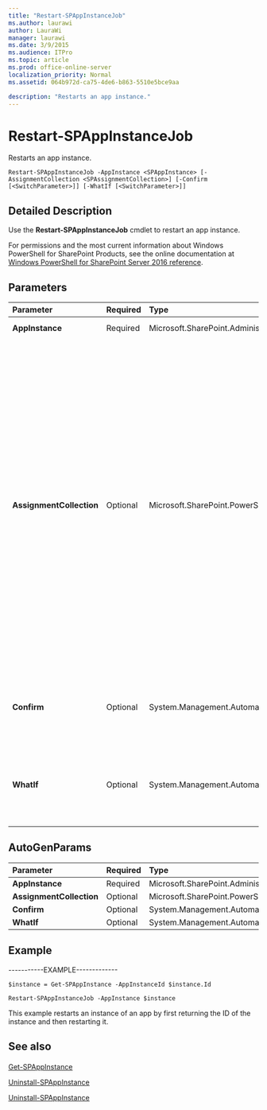 ```yaml
---
title: "Restart-SPAppInstanceJob"
ms.author: laurawi
author: LauraWi
manager: laurawi
ms.date: 3/9/2015
ms.audience: ITPro
ms.topic: article
ms.prod: office-online-server
localization_priority: Normal
ms.assetid: 064b972d-ca75-4de6-b863-5510e5bce9aa

description: "Restarts an app instance."
---
```


# Restart-SPAppInstanceJob

Restarts an app instance.
  
```
Restart-SPAppInstanceJob -AppInstance <SPAppInstance> [-AssignmentCollection <SPAssignmentCollection>] [-Confirm [<SwitchParameter>]] [-WhatIf [<SwitchParameter>]]
```

## Detailed Description

Use the **Restart-SPAppInstanceJob** cmdlet to restart an app instance. 
  
For permissions and the most current information about Windows PowerShell for SharePoint Products, see the online documentation at [Windows PowerShell for SharePoint Server 2016 reference](https://go.microsoft.com/fwlink/p/?LinkId=671715).
  
## Parameters

|**Parameter**|**Required**|**Type**|**Description**|
|:-----|:-----|:-----|:-----|
|**AppInstance** <br/> |Required  <br/> |Microsoft.SharePoint.Administration.SPAppInstance  <br/> |Specifies the app instance object to restart.  <br/> |
|**AssignmentCollection** <br/> |Optional  <br/> |Microsoft.SharePoint.PowerShell.SPAssignmentCollection  <br/> |Manages objects for the purpose of proper disposal. Use of objects, such as **SPWeb** or **SPSite**, can use large amounts of memory and use of these objects in Windows PowerShell scripts requires proper memory management. Using the **SPAssignment** object, you can assign objects to a variable and dispose of the objects after they are needed to free up memory. When **SPWeb**, **SPSite**, or **SPSiteAdministration** objects are used, the objects are automatically disposed of if an assignment collection or the **Global** parameter is not used.  <br/> > [!NOTE]> When the **Global** parameter is used, all objects are contained in the global store. If objects are not immediately used, or disposed of by using the **Stop-SPAssignment** command, an out-of-memory scenario can occur.           |
|**Confirm** <br/> |Optional  <br/> |System.Management.Automation.SwitchParameter  <br/> |Prompts you for confirmation before executing the command. For more information, type the following command: **get-help about_commonparameters** <br/> |
|**WhatIf** <br/> |Optional  <br/> |System.Management.Automation.SwitchParameter  <br/> |Displays a message that describes the effect of the command instead of executing the command. For more information, type the following command: **get-help about_commonparameters** <br/> |
   
## AutoGenParams

|**Parameter**|**Required**|**Type**|**Description**|
|:-----|:-----|:-----|:-----|
|**AppInstance** <br/> |Required  <br/> |Microsoft.SharePoint.Administration.SPAppInstance  <br/> ||
|**AssignmentCollection** <br/> |Optional  <br/> |Microsoft.SharePoint.PowerShell.SPAssignmentCollection  <br/> ||
|**Confirm** <br/> |Optional  <br/> |System.Management.Automation.SwitchParameter  <br/> ||
|**WhatIf** <br/> |Optional  <br/> |System.Management.Automation.SwitchParameter  <br/> ||
   
## Example

-----------EXAMPLE-------------
  
```
$instance = Get-SPAppInstance -AppInstanceId $instance.Id
```

```
Restart-SPAppInstanceJob -AppInstance $instance
```

This example restarts an instance of an app by first returning the ID of the instance and then restarting it.
  
## See also

#### 

[Get-SPAppInstance](get-spappinstance.md)
  
[Uninstall-SPAppInstance](uninstall-spappinstance.md)
  
[Uninstall-SPAppInstance](uninstall-spappinstance.md)

